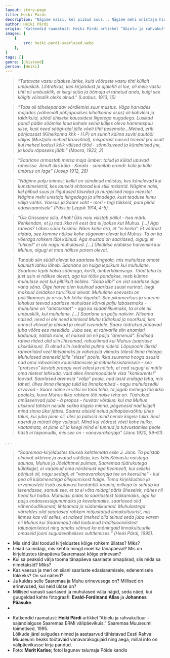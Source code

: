 ```yaml
---
layout: story-page
title: Heiki Pärdi
description: "Nägime naisi, kel piibud suus... Nägime mehi unistaja hingedega ja silmadega."
author: Heiki Pärdi
origin: "Katkendid raamatust: Heiki Pärdi artikkel “Abielu ja rahvakultuur - sajandialguse Saaremaa ERMi välipäevikuis.” Saaremaa Muuseumi toimetised, 1995."
images: [
    {
        src: heiki-pardi-saarlased.webp
    },
]
tags: []
genre: [ühiskond]
person: [Heiki]
---
```


<!-- # {{$doc.title}} -->


> *“Tuttavate vastu oldakse lahke, kuid võõraste vastu tihti küllalt umbusklik. Lihtrahvas, kes kirjandust ja ajalehti ei loe, oli meie vastu tihti nii umbusklik, et isegi süüa ja öömaja ei tahetud anda, kuigi see kõigiti võimalik oleks olnud.” (Laabus, 1913, 15)*

> *“Toas oli tähelepandav võrdlemisi suur mustus. Väga harvades majades (vähemalt põhjapoolses kihelkonna osas) oli kahvleid ja taldrikuid, söödi ühiseist kaussidest liigetega nugadega. Lusikad pandi pääle söömise laua kohale seina küljes oleva hammaspuu siise, kust need söögi-ajal jälle võeti tihti pesemata…Mehed, eriti põhjaosast (Kihelkonna khk - H.P) on sunnit käima suviti puutööl väljas (Mustjala mehed kraavitööl), mispärast naised teevad (ka osalt kui mehed kodus) kõik välised tööd - sõnnikuveod ja kündmised jne, ja kodu räpaseks jääb.” (Moora, 1922, 2)*

> *“Saarlane armastab metsa maja ümber: talud ja külad upuvad rohelisse. Ainult üks küla - Karala - sünnitab erandi: küla ja küla ümbrus on lage” (Josep 1912, 28)*

> *“Nägime palju inimesi, kellel on sündinud mõistus, kes kõnelevad kui kunstimeistrid, kes lauseid ehitavad kui stiili meistrid. Nägime naisi, kel piibud suus ja liigutused tüsedad ja nurgelised nagu meestel. Nägime mehi unistaja hingedega ja silmadega, kust teaduse himu välja vahtis. Vaesus ja Saare vaht - meri - tegi tõkkeid, pani piirid edasisaamisele” (Päss ja Leppik 1914, 4-5)*

> *"Üle Orissaare silla. Ahah! Üks neiu vilistab põllul - hea märk. Rehkendan, et ju nad ikka nii eest ära ei jookse kut Muhus. [...] Aga rahvas? Lähen süüa küsima. Näen kohe ära, et "ei keela". Et võõrast aidata, see komme näikse kohe sügavam olevat kui Muhus. Ta on ka võeraga rohkem läbi käinud. Aga mustad on saarlased, olgugi et "uhked” ei ole nagu muhulased. [...] Üleüldse elatakse halvemini kui Muhus, olgugi et maa näikse parem olevat.*

> *Tundub siin süüdi olevat ka saarlase hingeala, mis muhulase omast kaunisti lahku läheb. Saarlane on hulga leplikum kui muhulane. Saarlane lepib halva söömaga, kortli, ümberkäimisega. Tööd teha ta just usin ei näikse olevat, aga kui tööle pandakse, teeb kümne muhulase eest kui piltlikult öeldes. "Saab läbi" on vist saarlase õige vana sõna. Õige harva olen kuulnud saarlase suust nurinat. Isegi maksud öeldakse tarvilikud olevat. Muhulane seevastu on poliitikamees ja arvustab kõike ägedalt. See pikameelsus ja suurem lohakus teevad saarlase muhulase kõrval palju labasemaks - muhulane on "aristokraat" - aga ka südamlikumaks, ta ei ole nii umbusklik, kui muhulane. [...] Saarlane on palju naiivim. Niisama naised, need ei ole need kinnised Muhu tüdrekud ja noorikud, kes ennast ehivad ja ehivad ja ainult iseendale. Saare tüdrukud püüavad juba võõra ees meeldida. Juba see, et rahvariie siin enamisti kadunud, näitab kohe, et naised on nii palju "arenenud". Endised rahva riided olid siin lihtsamad, robustimad kui Muhus (saarlase ükskõiksus). Ei olnud siin iseäralisi pulma riideid. Lõpupoole läksid rahvariided veel lihtsamaks ja vahetusid viimaks täiesti linna riietega. Muhulased arenesid jälle "sisse" poole: ikka suurema hooga asusid nad oma rahvariiete kaunistamisele ja mitmekesistamisele - see "protsess" kestab praegu veel edasi ja näitab, et nad sugugi ei mõtle oma riietest lahkuda, vaid alles linnamoodidele visa "konkurentsi" loovad. Saarlased arenesid "välja" poole, nad lasid endaga teha, mis taheti, ühes linna riietega tulid ka linnakombed - nagu muhulasedki arvavad - Saare naine ei viitsi nii tööd teha, ta jagab mehega töö ikka pooleks, kuna Muhus ikka rohkem töö naise teha on. Tüdrukud amüseerivad juba - à propos - huvitav võrdlus: kui ma Muhus ükskord tahtsin neiude sekka kiigele minna, põgenesid nad kiigelt mind sinna üksi jättes. Saares otsisid neiud pühapäevaõhtu ühes talus, kui juba pime oli, üles ja palusid mind nende kiigele tulla. Seal naerdi ja mürati õige vallatult. Mind kui võõrast võeti kohe hulka, vaatamata, et pime oli ja keegi mind ei tunnud ja tutvustamise peale hästi ei taipanudki, mis see on - vanavarakorjaja" (Jans 1920, 59-61).*

. . .

> *“Saaremaa-kirjeldustes tõuseb kahtlemata esile J. Jans. Ta paistab olnuvat aktiivne ja avatud suhtleja, kes käis Kõinastu naistega saunas, Muhus ja Jõelähtmel pulmas, Saaremaa tüdrukutega külakiigel, ei varjanud oma nördimust ega heameelt, kui selleks põhjust oli, nagu sedagi, et “vanavarakorjaja tee on keeruline” - kui pea oli külameestega õllejoomisest haige. Tema kirjeldustele ja arvamustele lisab usutavust heatahtlik iroonia, millega ta suhtub ka iseendasse, samuti see, et ta ei võta midagi päris üheselelt, nähes nii head kui halba. Muhulasi pidas ta saarlastest töökamaiks, aga ka palju endassesulgunumaiks ja kavalamaiks, saarlased olid vähenõudlikumad, lihtsamad ja südamlikumad. Muhulastega võrreldes olid saarlased rohkem mõjustatud linnakultuurist, mis ilmnes kas või selles, et naised (mehed olid teinud seda juba varem nii Muhus kui Saaremaal) olid loobunud traditsioonilistest talupojariietest ning omaks võtnud ka mõningaid linnakultuurile omaseid jooni sugudevahelises suhtlemises.” (Heiki Pärdi, 1995).*



<story-author :author="author" :origin="origin"></story-author>

<details-wrapper summary="Mis mõtted tekkisid?">

- Mis sind ülal toodud kirjeldustes kõige rohkem üllatas? Miks?
- Leiad sa midagi, mis kehtib mingil moel ka tänapäeval? Mis on kirjeldustes tänapäeva Saaremaast kõige erinevam?
- Kui sa peaksid välja tooma tänapäeva saarlaste omapärad, siis mida sa nimetaksid? Miks?
- Kas vaesus ja meri on siiani saarlaste edasisaamisele, edenemisele tõkkeks? On sul näiteid?
- Ja kuidas selle Saaremaa ja Muhu erinevusega on? Millised on erinevused, kui neid üldse on?
- Millised vanasti saarlased ja muhulased välja nägid, seda näed, kui guugeldad kahte fotograafi: **Evald-Ferdinand Allas** ja **Johannes Pääsuke**.
- 
</details-wrapper>


<details-wrapper summary="Allikad" class="text-sm" icon="icon-park-outline:document-folder">

- Katkendid raamatust: **Heiki Pärdi** artikkel “Abielu ja rahvakultuur - sajandialguse Saaremaa ERMi välipäevikuis.” Saaremaa Muuseumi toimetised, 1995. \
Lõikude järel sulgudes nimed ja aastaarvud tähistavad Eesti Rahva Muuseumi heaks töötavaid vanavarakogujaid ning aega, millal info on välipäevikusse kirja pandud.
- Foto: **Merit Karise**; fotol lagunev talumaja Pöide kandis

</details-wrapper>

